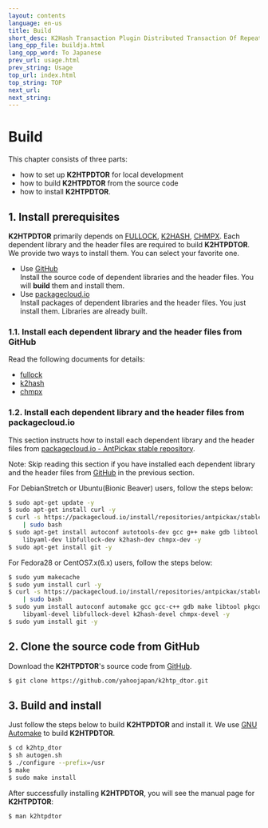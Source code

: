 ```yaml
---
layout: contents
language: en-us
title: Build
short_desc: K2Hash Transaction Plugin Distributed Transaction Of Repeater
lang_opp_file: buildja.html
lang_opp_word: To Japanese
prev_url: usage.html
prev_string: Usage
top_url: index.html
top_string: TOP
next_url: 
next_string: 
---
```


# Build

This chapter consists of three parts:

* how to set up **K2HTPDTOR** for local development
* how to build **K2HTPDTOR** from the source code
* how to install **K2HTPDTOR**.

## 1. Install prerequisites

**K2HTPDTOR** primarily depends on [FULLOCK](https://fullock.antpick.ax/index.html), [K2HASH](https://k2hash.antpick.ax/index.html), [CHMPX](https://chmpx.antpick.ax/index.html). Each dependent library and the header files are required to build **K2HTPDTOR**. We provide two ways to install them. You can select your favorite one.

* Use [GitHub](https://github.com/yahoojapan)  
  Install the source code of dependent libraries and the header files. You will **build** them and install them.
* Use [packagecloud.io](https://packagecloud.io/)  
  Install packages of dependent libraries and the header files. You just install them. Libraries are already built.

### 1.1. Install each dependent library and the header files from GitHub

Read the following documents for details:

* [fullock](https://fullock.antpick.ax/build.html)
* [k2hash](https://k2hash.antpick.ax/build.html)
* [chmpx](https://chmpx.antpick.ax/build.html)

### 1.2. Install each dependent library and the header files from packagecloud.io

This section instructs how to install each dependent library and the header files from [packagecloud.io - AntPickax stable repository](https://packagecloud.io/antpickax/stable). 

Note: Skip reading this section if you have installed each dependent library and the header files from [GitHub](https://github.com/yahoojapan) in the previous section.

For DebianStretch or Ubuntu(Bionic Beaver) users, follow the steps below:
```bash
$ sudo apt-get update -y
$ sudo apt-get install curl -y
$ curl -s https://packagecloud.io/install/repositories/antpickax/stable/script.deb.sh \
    | sudo bash
$ sudo apt-get install autoconf autotools-dev gcc g++ make gdb libtool pkg-config \
    libyaml-dev libfullock-dev k2hash-dev chmpx-dev -y
$ sudo apt-get install git -y
```

For Fedora28 or CentOS7.x(6.x) users, follow the steps below:
```bash
$ sudo yum makecache
$ sudo yum install curl -y
$ curl -s https://packagecloud.io/install/repositories/antpickax/stable/script.rpm.sh \
    | sudo bash
$ sudo yum install autoconf automake gcc gcc-c++ gdb make libtool pkgconfig \
    libyaml-devel libfullock-devel k2hash-devel chmpx-devel -y
$ sudo yum install git -y
```

## 2. Clone the source code from GitHub

Download the **K2HTPDTOR**'s source code from [GitHub](https://github.com/yahoojapan/k2htp_dtor).
```bash
$ git clone https://github.com/yahoojapan/k2htp_dtor.git
```

## 3. Build and install

Just follow the steps below to build **K2HTPDTOR** and install it. We use [GNU Automake](https://www.gnu.org/software/automake/) to build **K2HTPDTOR**.
```bash
$ cd k2htp_dtor
$ sh autogen.sh
$ ./configure --prefix=/usr
$ make
$ sudo make install
```

After successfully installing **K2HTPDTOR**, you will see the manual page for **K2HTPDTOR**:
```bash
$ man k2htpdtor
```

